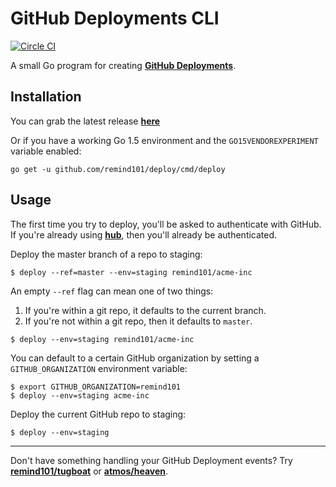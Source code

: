 # GitHub Deployments CLI

[![Circle CI](https://circleci.com/gh/remind101/deploy.svg?style=svg)](https://circleci.com/gh/remind101/deploy)

A small Go program for creating **[GitHub Deployments](https://developer.github.com/v3/repos/deployments/)**.

## Installation

You can grab the latest release **[here](https://github.com/remind101/deploy/releases)**

Or if you have a working Go 1.5 environment and the `GO15VENDOREXPERIMENT` variable enabled:

```
go get -u github.com/remind101/deploy/cmd/deploy
```

## Usage

The first time you try to deploy, you'll be asked to authenticate with GitHub. If you're already using **[hub](https://github.com/github/hub)**, then you'll already be authenticated.

Deploy the master branch of a repo to staging:

```console
$ deploy --ref=master --env=staging remind101/acme-inc
```

An empty `--ref` flag can mean one of two things:

1. If you're within a git repo, it defaults to the current branch.
2. If you're not within a git repo, then it defaults to `master`.

```console
$ deploy --env=staging remind101/acme-inc
```

You can default to a certain GitHub organization by setting a `GITHUB_ORGANIZATION` environment variable:

```console
$ export GITHUB_ORGANIZATION=remind101
$ deploy --env=staging acme-inc
```

Deploy the current GitHub repo to staging:

```console
$ deploy --env=staging
```

---

Don't have something handling your GitHub Deployment events? Try **[remind101/tugboat](https://github.com/remind101/tugboat)** or **[atmos/heaven](https://github.com/atmos/heaven)**.
